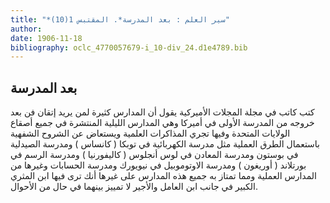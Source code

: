 ```yaml
---
title: "*سير العلم : بعد المدرسة*. المقتبس 1(10)"
author: 
date: 1906-11-18
bibliography: oclc_4770057679-i_10-div_24.d1e4789.bib
---
```




##  بعد المدرسة 


  كتب كاتب في  مجلة المجلات  الأميركية  يقول أن المدارس كثيرة لمن يريد إتقان فن بعد خروجه من المدرسة الأولى في أميركا وهي المدارس الليلية المنتشرة في جميع أصقاع الولايات المتحدة وفيها تجري المذاكرات العلمية ويستعاض عن الشروح الشفهية باستعمال الطرق العملية مثل مدرسة الكهربائية في توبكا ( كانساس ) ومدرسة الصيدلية في بوستون ومدرسة المعادن في لوس أنجلوس ( كاليفورنيا ) ومدرسة الرسم في بورتلاند ( أوريغون ) ومدرسة الاوتوموبيل في نيويورك ومدرسة الحسابات وغيرها من المدارس العملية ومما تمتاز به جميع هذه المدارس على غيرها أنك ترى فيها ابن المثري الكبير في جانب ابن العامل والأجير لا تمييز بينهما في حال من الأحوال. 
